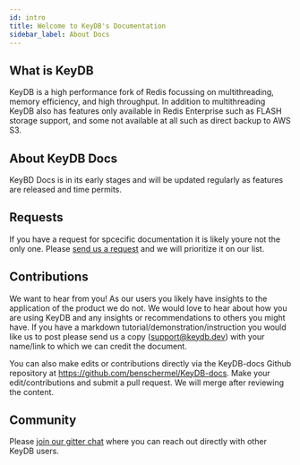 ```yaml
---
id: intro
title: Welcome to KeyDB's Documentation
sidebar_label: About Docs
---
```


## What is KeyDB

KeyDB is a high performance fork of Redis focussing on multithreading, memory efficiency, and high throughput. In addition to multithreading KeyDB also has features only available in Redis Enterprise such as FLASH storage support, and some not available at all such as direct backup to AWS S3.

## About KeyDB Docs

KeyBD Docs is in its early stages and will be updated regularly as features are released and time permits.  

## Requests

If you have a request for spcecific documentation it is likely youre not the only one. Please [send us a request](https://keydb.dev/contact.html) and we will prioritize it on our list.

## Contributions

We want to hear from you! As our users you likely have insights to the application of the product we do not. We would love to hear about how you are using KeyDB and any insights or recommendations to others you might have. If you have a markdown tutorial/demonstration/instruction you would like us to post please send us a copy (support@keydb.dev) with your name/link to which we can credit the document. 

You can also make edits or contributions directly via the KeyDB-docs Github repository at https://github.com/benschermel/KeyDB-docs. Make your edit/contributions and submit a pull request. We will merge after reviewing the content.

## Community

Please [join our gitter chat](https://gitter.im/KeyDB/community) where you can reach out directly with other KeyDB users.
